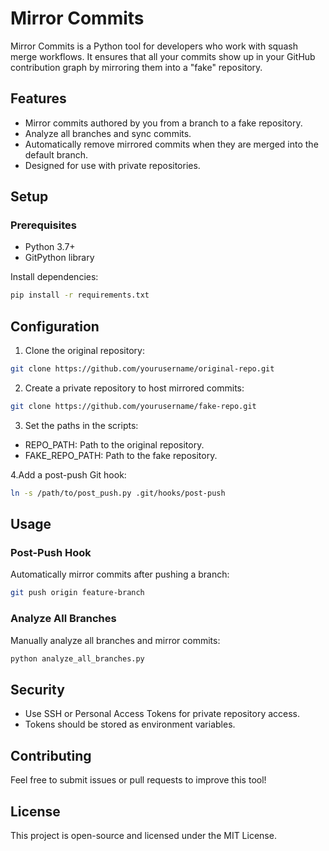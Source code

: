 # Mirror Commits

Mirror Commits is a Python tool for developers who work with squash merge workflows. It ensures that all your commits show up in your GitHub contribution graph by mirroring them into a "fake" repository.

## Features
- Mirror commits authored by you from a branch to a fake repository.
- Analyze all branches and sync commits.
- Automatically remove mirrored commits when they are merged into the default branch.
- Designed for use with private repositories.

## Setup

### Prerequisites
- Python 3.7+
- GitPython library

Install dependencies:
```bash
pip install -r requirements.txt
```

## Configuration
1. Clone the original repository:
```bash
git clone https://github.com/yourusername/original-repo.git
```

2. Create a private repository to host mirrored commits:
```bash
git clone https://github.com/yourusername/fake-repo.git
```

3. Set the paths in the scripts:
- REPO_PATH: Path to the original repository.
- FAKE_REPO_PATH: Path to the fake repository.

4.Add a post-push Git hook:
```bash
ln -s /path/to/post_push.py .git/hooks/post-push
```

## Usage
### Post-Push Hook
Automatically mirror commits after pushing a branch:

```bash
git push origin feature-branch
```

### Analyze All Branches
Manually analyze all branches and mirror commits:

```bash
python analyze_all_branches.py
```

## Security
- Use SSH or Personal Access Tokens for private repository access.
- Tokens should be stored as environment variables.

## Contributing
Feel free to submit issues or pull requests to improve this tool!

## License
This project is open-source and licensed under the MIT License.